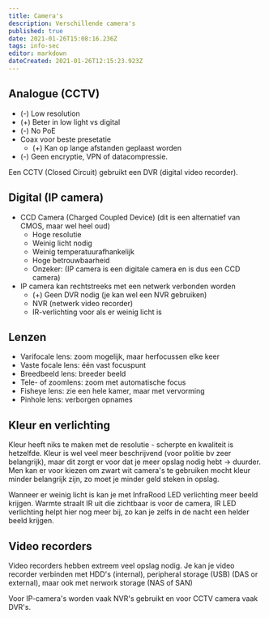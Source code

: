 ```yaml
---
title: Camera's
description: Verschillende camera's
published: true
date: 2021-01-26T15:08:16.236Z
tags: info-sec
editor: markdown
dateCreated: 2021-01-26T12:15:23.923Z
---
```


## Analogue (CCTV)
- (-) Low resolution
- (+) Beter in low light vs digital
- (-) No PoE
- Coax voor beste presetatie
	- (+) Kan op lange afstanden geplaast worden
- (-) Geen encryptie, VPN of datacompressie.

Een CCTV (Closed Circuit) gebruikt een DVR (digital video recorder).

## Digital (IP camera)
- CCD Camera (Charged Coupled Device) (dit is een alternatief van CMOS, maar wel heel oud)
	- Hoge resolutie
	- Weinig licht nodig
	- Weinig temperatuurafhankelijk
	- Hoge betrouwbaarheid
	- Onzeker: (IP camera is een digitale camera en is dus een CCD camera)
- IP camera kan rechtstreeks met een netwerk verbonden worden
	- (+) Geen DVR nodig (je kan wel een NVR gebruiken)
	- NVR (netwerk video recorder)
	- IR-verlichting voor als er weinig licht is
	
## Lenzen
- Varifocale lens: zoom mogelijk, maar herfocussen elke keer
- Vaste focale lens: één vast focuspunt
- Breedbeeld lens: breeder beeld
- Tele- of zoomlens: zoom met automatische focus
- Fisheye lens: zie een hele kamer, maar met vervorming
- Pinhole lens: verborgen opnames

## Kleur en verlichting
Kleur heeft niks te maken met de resolutie - scherpte en kwaliteit is hetzelfde.
Kleur is wel veel meer beschrijvend (voor politie bv zeer belangrijk), maar dit zorgt er voor dat je meer opslag nodig hebt -> duurder.
Men kan er voor kiezen om zwart wit camera's te gebruiken mocht kleur minder belangrijk zijn, zo moet je minder geld steken in opslag.

Wanneer er weinig licht is kan je met InfraRood LED verlichting meer beeld krijgen.
Warmte straalt IR uit die zichtbaar is voor de camera, IR LED verlichting helpt hier nog meer bij, zo kan je zelfs in de nacht een helder beeld krijgen.

## Video recorders
Video recorders hebben extreem veel opslag nodig.
Je kan je video recorder verbinden met HDD's (internal), peripheral storage (USB) (DAS or external), maar ook met nerwork storage (NAS of SAN)

Voor IP-camera's worden vaak NVR's gebruikt en voor CCTV camera vaak DVR's.